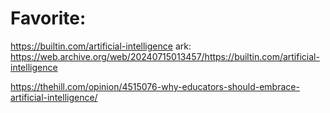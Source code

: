 # Favorite:
https://builtin.com/artificial-intelligence
ark: https://web.archive.org/web/20240715013457/https://builtin.com/artificial-intelligence

https://thehill.com/opinion/4515076-why-educators-should-embrace-artificial-intelligence/
